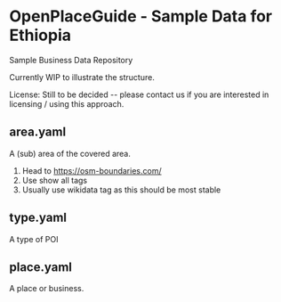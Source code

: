 # OpenPlaceGuide - Sample Data for Ethiopia

Sample Business Data Repository

Currently WIP to illustrate the structure.

License: Still to be decided -- please contact us if you are interested in licensing / using this approach.

## area.yaml

A (sub) area of the covered area.

1. Head to https://osm-boundaries.com/
2. Use show all tags
3. Usually use wikidata tag as this should be most stable

## type.yaml

A type of POI

## place.yaml

A place or business.

